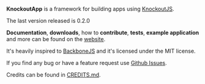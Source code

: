**KnockoutApp** is a framework for building apps using [KnockoutJS](http://knockoutjs.com/).

The last version released is 0.2.0

**Documentation**, **downloads**, how to **contribute**, **tests**, **example application** and more can be found on the [website](http://paglias.net/KnockoutApp).

It's heavily inspired to [BackboneJS](http://backbonejs.org) and it's licensed under the MIT license.

If you find any bug or have a feature request use [Github Issues](https://github.com/paglias/KnockoutApp/issues).

Credits can be found in [CREDITS.md](CREDITS.md).

